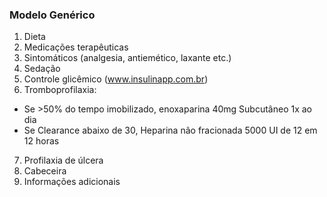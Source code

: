 ### Modelo Genérico
1. Dieta
2. Medicações terapêuticas 
3. Sintomáticos (analgesia, antiemético, laxante etc.)
4.  Sedação
5. Controle glicêmico (www.insulinapp.com.br)
6. Tromboprofilaxia:
- Se >50% do tempo imobilizado, enoxaparina 40mg Subcutâneo 1x ao dia
- Se Clearance abaixo de 30, Heparina não fracionada 5000 UI de 12 em 12 horas
7. Profilaxia de úlcera
8. Cabeceira
9. Informações adicionais